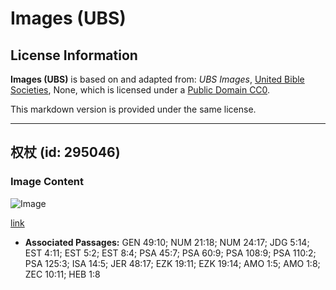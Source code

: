 # Images (UBS)

## License Information

**Images (UBS)** is based on and adapted from: _UBS Images_, [United Bible Societies](https://unitedbiblesocieties.org/), None, which is licensed under a [Public Domain CC0](https://creativecommons.org/public-domain/cc0/).

This markdown version is provided under the same license.



--------------------------------

## 权杖 (id: 295046)

### Image Content

![Image](https://cdn.aquifer.bible/aquifer-content/resources/Media/WEB-0364_scepter.jpg)

[link](https://cdn.aquifer.bible/aquifer-content/resources/Media/WEB-0364_scepter.jpg)

* **Associated Passages:** GEN 49:10; NUM 21:18; NUM 24:17; JDG 5:14; EST 4:11; EST 5:2; EST 8:4; PSA 45:7; PSA 60:9; PSA 108:9; PSA 110:2; PSA 125:3; ISA 14:5; JER 48:17; EZK 19:11; EZK 19:14; AMO 1:5; AMO 1:8; ZEC 10:11; HEB 1:8

